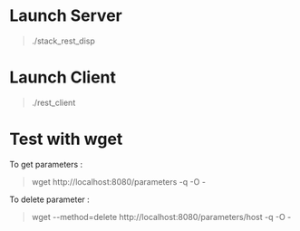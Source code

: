 # Launch Server

> ./stack_rest_disp

# Launch Client

> ./rest_client

# Test with wget

 To get parameters :

> wget http://localhost:8080/parameters -q -O -

 To delete parameter :

> wget --method=delete http://localhost:8080/parameters/host -q -O -